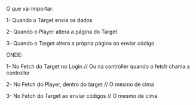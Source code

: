 O que vai importar:

1- Quando o Target envia os dados

2- Quando o Player altera a página do Target

3- Quando o Target altera a própria página ao enviar código

ONDE:

1- No Fetch do Target no Login // Ou na controller quando o fetch chama a controller

2- No Fetch do Player, dentro do target // O mesmo de cima

3- No Fetch do Target ao enviar códigos // O mesmo de cima
